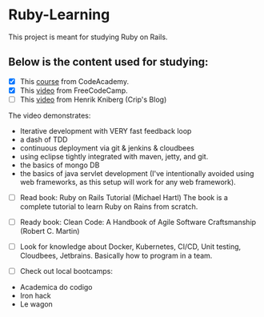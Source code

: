 # Ruby-Learning
This project is meant for studying Ruby on Rails.

## Below is the content used for studying:

- [X] This [course]() from CodeAcademy.
- [X] This [video]() from FreeCodeCamp.
- [ ] This [video](https://www.youtube.com/watch?v=hnCNJ5IYWFM) from Henrik Kniberg (Crip's Blog)

The video demonstrates:
- Iterative development with VERY fast feedback loop
- a dash of TDD
- continuous deployment via git & jenkins & cloudbees
- using eclipse tightly integrated with maven, jetty, and git.
- the basics of mongo DB
- the basics of java servlet development (I've intentionally avoided using web frameworks, as this setup will work for any web framework).

- [ ] Read book: Ruby on Rails Tutorial (Michael Hartl)
The book is a complete tutorial to learn Ruby on Rains from scratch.

- [ ] Ready book: Clean Code: A Handbook of Agile Software Craftsmanship (Robert C. Martin)
- [ ] Look for knowledge about Docker, Kubernetes, CI/CD, Unit testing, Cloudbees, Jetbrains. Basically how to program in a team.
- [ ] Check out local bootcamps:
- Academica do codigo
- Iron hack
- Le wagon



